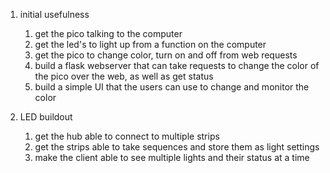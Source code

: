 1) initial usefulness
    1) get the pico talking to the computer
    2) get the led's to light up from a function on the computer
    3) get the pico to change color, turn on and off from web requests
    4) build a flask webserver that can take requests to change the color of the pico over the web, as well as get status
    5) build a simple UI that the users can use to change and monitor the color

2) LED buildout
    1) get the hub able to connect to multiple strips
    2) get the strips able to take sequences and store them as light settings
    3) make the client able to see multiple lights and their status at a time

